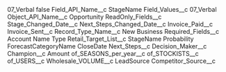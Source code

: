 <?xml version="1.0" encoding="UTF-8"?>
<CustomMetadata xmlns="http://soap.sforce.com/2006/04/metadata" xmlns:xsi="http://www.w3.org/2001/XMLSchema-instance" xmlns:xsd="http://www.w3.org/2001/XMLSchema">
    <label>07_Verbal</label>
    <protected>false</protected>
    <values>
        <field>Field_API_Name__c</field>
        <value xsi:type="xsd:string">StageName</value>
    </values>
    <values>
        <field>Field_Values__c</field>
        <value xsi:type="xsd:string">07_Verbal</value>
    </values>
    <values>
        <field>Object_API_Name__c</field>
        <value xsi:type="xsd:string">Opportunity</value>
    </values>
    <values>
        <field>ReadOnly_Fields__c</field>
        <value xsi:type="xsd:string">Stage_Changed_Date__c
Next_Steps_Changed_Date__c
Invoice_Paid__c 
Invoice_Sent__c</value>
    </values>
    <values>
        <field>Record_Type_Name__c</field>
        <value xsi:type="xsd:string">New Business</value>
    </values>
    <values>
        <field>Required_Fields__c</field>
        <value xsi:type="xsd:string">Account 
Name 
Type 
Retail_Target_List__c 
StageName 
Probability 
ForecastCategoryName 
CloseDate 
Next_Steps__c
Decision_Maker__c
Champion__c
Amount 
of_SEASONS_per_year__c 
of_STOCKISTS__c 
of_USERS__c 
Wholesale_VOLUME__c 
LeadSource
Competitor_Source__c</value>
    </values>
</CustomMetadata>
